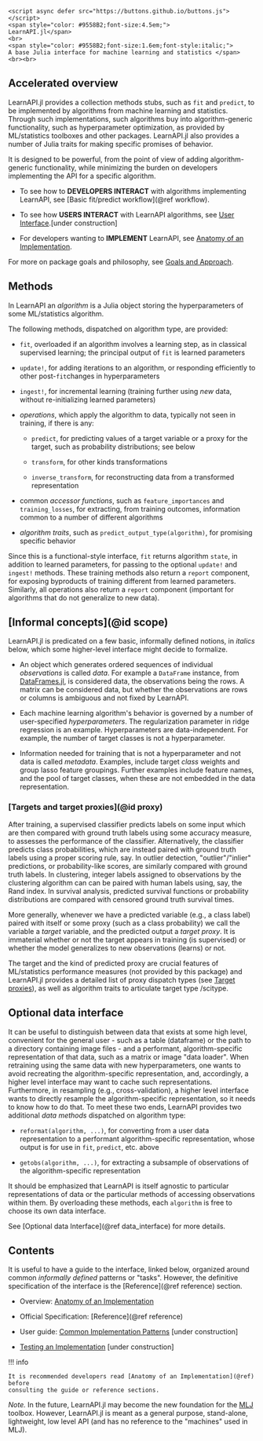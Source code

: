 ```@raw html
<script async defer src="https://buttons.github.io/buttons.js"></script>
<span style="color: #9558B2;font-size:4.5em;">
LearnAPI.jl</span>
<br>
<span style="color: #9558B2;font-size:1.6em;font-style:italic;">
A base Julia interface for machine learning and statistics </span>
<br><br>
```

## Accelerated overview

LearnAPI.jl provides a collection methods stubs, such as `fit` and `predict`, to be
implemented by algorithms from machine learning and statistics. Through such
implementations, such algorithms buy into algorithm-generic functionality, such as
hyperparameter optimization, as provided by ML/statistics toolboxes and other
packages. LearnAPI.jl also provides a number of Julia traits for making specific promises
of behavior.

It is designed to be powerful, from the point of view of adding algorithm-generic
functionality, while minimizing the burden on developers implementing the API for a
specific algorithm.

- To see how to **DEVELOPERS INTERACT** with algorithms implementing LearnAPI, see [Basic fit/predict
  workflow](@ref workflow).

- To see how **USERS INTERACT** with LearnAPI algorithms, see [User
  Interface](@ref).[under construction]

- For developers wanting to **IMPLEMENT** LearnAPI, see [Anatomy of
  an Implementation](@ref).

For more on package goals and philosophy, see [Goals and Approach](@ref).


## Methods

In LearnAPI an *algorithm* is a Julia object storing the hyperparameters of some
ML/statistics algorithm.

The following methods, dispatched on algorithm type, are provided:

- `fit`, overloaded if an algorithm involves a learning step, as in classical supervised
  learning; the principal output of `fit` is learned parameters

- `update!`, for adding iterations to an algorithm, or responding efficiently to other
  post-`fit`changes in hyperparameters

- `ingest!`, for incremental learning (training further using *new* data, without
  re-initializing learned parameters)

- *operations*, which apply the algorithm to data, typically not seen in
  training, if there is any:

  - `predict`, for predicting values of a target variable or a proxy for the target, such	as probability distributions; see below

  - `transform`, for other kinds transformations

  - `inverse_transform`, for reconstructing data from a transformed representation

- common *accessor functions*, such as `feature_importances` and `training_losses`, for
  extracting, from training outcomes, information common to a number of different
  algorithms

- *algorithm traits*, such as `predict_output_type(algorithm)`, for promising specific behavior

Since this is a functional-style interface, `fit` returns algorithm `state`, in addition to
learned parameters, for passing to the optional `update!` and `ingest!` methods. These
training methods also return a `report` component, for exposing byproducts of training
different from learned parameters. Similarly, all operations also return a `report`
component (important for algorithms that do not generalize to new data).


## [Informal concepts](@id scope)

LearnAPI.jl is predicated on a few basic, informally defined notions, in *italics*
below, which some higher-level interface might decide to formalize.

- An object which generates ordered sequences of individual *observations* is called
  *data*. For example a `DataFrame` instance, from
  [DataFrames.jl](https://dataframes.juliadata.org/stable/), is considered data, the
  observations being the rows. A matrix can be considered data, but whether the
  observations are rows or columns is ambiguous and not fixed by LearnAPI.

- Each machine learning algorithm's behavior is governed by a number of user-specified
  *hyperparameters*. The regularization parameter in ridge regression is an
  example. Hyperparameters are data-independent. For example, the number of target classes
  is not a hyperparameter.

- Information needed for training that is not a hyperparameter and not data is called
  *metadata*. Examples, include target *class* weights and group lasso feature
  groupings. Further examples include feature names, and the pool of target classes, when
  these are not embedded in the data representation.


### [Targets and target proxies](@id proxy)

After training, a supervised classifier predicts labels on some input which are then
compared with ground truth labels using some accuracy measure, to assesses the performance
of the classifier. Alternatively, the classifier predicts class probabilities, which are
instead paired with ground truth labels using a proper scoring rule, say. In outlier
detection, "outlier"/"inlier" predictions, or probability-like scores, are similarly
compared with ground truth labels. In clustering, integer labels assigned to observations
by the clustering algorithm can can be paired with human labels using, say, the Rand
index. In survival analysis, predicted survival functions or probability distributions are
compared with censored ground truth survival times.

More generally, whenever we have a predicted variable (e.g., a class label) paired with
itself or some proxy (such as a class probability) we call the variable a *target*
variable, and the predicted output a *target proxy*. It is immaterial whether or not the
target appears in training (is supervised) or whether the model generalizes to new
observations (learns) or not. 

The target and the kind of predicted proxy are crucial features of ML/statistics
performance measures (not provided by this package) and LearnAPI.jl provides a detailed
list of proxy dispatch types (see [Target proxies](@ref)), as well as algorithm traits to
articulate target type /scitype.


## Optional data interface

It can be useful to distinguish between data that exists at some high level, convenient
for the general user - such as a table (dataframe) or the path to a directory containing
image files - and a performant, algorithm-specific representation of that data, such as a
matrix or image "data loader". When retraining using the same data with new
hyperparameters, one wants to avoid recreating the algorithm-specific representation, and,
accordingly, a higher level interface may want to cache such representations. Furthermore,
in resampling (e.g., cross-validation), a higher level interface wants to directly
resample the algorithm-specific representation, so it needs to know how to do that. To
meet these two ends, LearnAPI provides two additional *data methods* dispatched on
algorithm type:

- `reformat(algorithm, ...)`, for converting from a user data representation to a
  performant algorithm-specific representation, whose output is for use in `fit`,
  `predict`, etc. above

- `getobs(algorithm, ...)`, for extracting a subsample of observations of the
  algorithm-specific representation

It should be emphasized that LearnAPI is itself agnostic to particular representations of
data or the particular methods of accessing observations within them. By overloading these
methods, each `algorithm` is free to choose its own data interface.

See [Optional data Interface](@ref data_interface) for more details.

## Contents

It is useful to have a guide to the interface, linked below, organized around common
*informally defined* patterns or "tasks". However, the definitive specification of the
interface is the [Reference](@ref reference) section.

- Overview: [Anatomy of an Implementation](@ref)

- Official Specification: [Reference](@ref reference)

- User guide: [Common Implementation Patterns](@ref) [under construction]

- [Testing an Implementation](@ref) [under construction]

!!! info

	It is recommended developers read [Anatomy of an Implementation](@ref) before
	consulting the guide or reference sections.

*Note.* In the future, LearnAPI.jl may become the new foundation for the
[MLJ](https://alan-turing-institute.github.io/MLJ.jl/dev/) toolbox. However, LearnAPI.jl
is meant as a general purpose, stand-alone, lightweight, low level API (and has no
reference to the "machines" used in MLJ).
